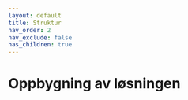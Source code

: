 ```yaml
---
layout: default
title: Struktur
nav_order: 2
nav_exclude: false
has_children: true
---
```


# Oppbygning av løsningen